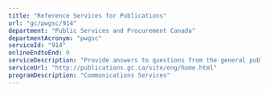 ```yaml
---
title: "Reference Services for Publications"
url: "gc/pwgsc/914"
department: "Public Services and Procurement Canada"
departmentAcronym: "pwgsc"
serviceId: "914"
onlineEndtoEnd: 0
serviceDescription: "Provide answers to questions from the general public on how to find publications published by the Federal Government. Provide assistance to federal departments requesting assistance applying for ISBN numbers and locating information."
serviceUrl: "http://publications.gc.ca/site/eng/home.html"
programDescription: "Communications Services"
---
```

